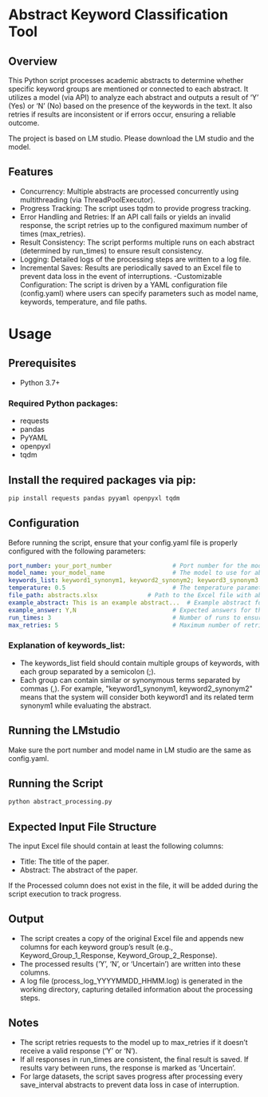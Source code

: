 # Abstract Keyword Classification Tool

## Overview

This Python script processes academic abstracts to determine whether specific keyword groups are mentioned or connected to each abstract. It utilizes a model (via API) to analyze each abstract and outputs a result of ‘Y’ (Yes) or ‘N’ (No) based on the presence of the keywords in the text. It also retries if results are inconsistent or if errors occur, ensuring a reliable outcome.

The project is based on LM studio. Please download the LM studio and the model.

## Features
- Concurrency: Multiple abstracts are processed concurrently using multithreading (via ThreadPoolExecutor).
- Progress Tracking: The script uses tqdm to provide progress tracking.
- Error Handling and Retries: If an API call fails or yields an invalid response, the script retries up to the configured maximum number of times (max_retries).
- Result Consistency: The script performs multiple runs on each abstract (determined by run_times) to ensure result consistency.
- Logging: Detailed logs of the processing steps are written to a log file.
- Incremental Saves: Results are periodically saved to an Excel file to prevent data loss in the event of interruptions.
 -Customizable Configuration: The script is driven by a YAML configuration file (config.yaml) where users can specify parameters such as model name, keywords, temperature, and file paths.

# Usage

## Prerequisites

-	Python 3.7+
### Required Python packages:
-	requests
-	pandas
-	PyYAML
-	openpyxl
- tqdm

## Install the required packages via pip:

```bash
pip install requests pandas pyyaml openpyxl tqdm
```

## Configuration

Before running the script, ensure that your config.yaml file is properly configured with the following parameters:

```yaml
port_number: your_port_number                 # Port number for the model API
model_name: your_model_name                   # The model to use for abstract processing
keywords_list: keyword1_synonym1, keyword2_synonym2; keyword3_synonym3  # Semicolon-separated keyword groups, with similar or synonymous keywords in each group
temperature: 0.5                              # The temperature parameter for the model
file_path: abstracts.xlsx              # Path to the Excel file with abstracts
example_abstract: This is an example abstract...  # Example abstract for context
example_answer: Y,N                           # Expected answers for the example abstract
run_times: 3                                  # Number of runs to ensure consistent results
max_retries: 5                                # Maximum number of retries for each API call
```
### Explanation of keywords_list:

-	The keywords_list field should contain multiple groups of keywords, with each group separated by a semicolon (;).
-	Each group can contain similar or synonymous terms separated by commas (,). For example, "keyword1_synonym1, keyword2_synonym2" means that the system will consider both keyword1 and its related term synonym1 while evaluating the abstract.

## Running the LMstudio

Make sure the port number and model name in LM studio are the same as config.yaml.

## Running the Script

```bash
python abstract_processing.py
```

## Expected Input File Structure

The input Excel file should contain at least the following columns:
- Title: The title of the paper.
- Abstract: The abstract of the paper.

If the Processed column does not exist in the file, it will be added during the script execution to track progress.

## Output
- The script creates a copy of the original Excel file and appends new columns for each keyword group’s result (e.g., Keyword_Group_1_Response, Keyword_Group_2_Response).
- The processed results (‘Y’, ‘N’, or ‘Uncertain’) are written into these columns.
-	A log file (process_log_YYYYMMDD_HHMM.log) is generated in the working directory, capturing detailed information about the processing steps.

## Notes

- The script retries requests to the model up to max_retries if it doesn’t receive a valid response (‘Y’ or ‘N’).
- If all responses in run_times are consistent, the final result is saved. If results vary between runs, the response is marked as ‘Uncertain’.
- For large datasets, the script saves progress after processing every save_interval abstracts to prevent data loss in case of interruption.



